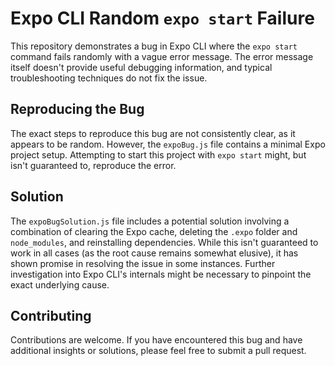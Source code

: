 # Expo CLI Random `expo start` Failure

This repository demonstrates a bug in Expo CLI where the `expo start` command fails randomly with a vague error message. The error message itself doesn't provide useful debugging information, and typical troubleshooting techniques do not fix the issue.

## Reproducing the Bug

The exact steps to reproduce this bug are not consistently clear, as it appears to be random. However, the `expoBug.js` file contains a minimal Expo project setup.  Attempting to start this project with `expo start` might, but isn't guaranteed to, reproduce the error. 

## Solution

The `expoBugSolution.js` file includes a potential solution involving a combination of clearing the Expo cache, deleting the `.expo` folder and `node_modules`, and reinstalling dependencies. While this isn't guaranteed to work in all cases (as the root cause remains somewhat elusive), it has shown promise in resolving the issue in some instances.   Further investigation into Expo CLI's internals might be necessary to pinpoint the exact underlying cause.

## Contributing

Contributions are welcome.  If you have encountered this bug and have additional insights or solutions, please feel free to submit a pull request.
